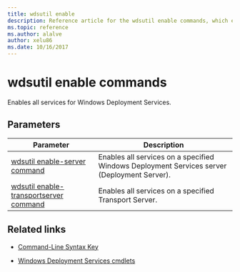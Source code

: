 ```yaml
---
title: wdsutil enable
description: Reference article for the wdsutil enable commands, which enables all services for Windows Deployment Services.
ms.topic: reference
ms.author: alalve
author: xelu86
ms.date: 10/16/2017
---
```



# wdsutil enable commands



Enables all services for Windows Deployment Services.

## Parameters

| Parameter | Description |
|--|--|
| [wdsutil enable-server command](wdsutil-enable-server.md) | Enables all services on a specified Windows Deployment Services server (Deployment Server). |
| [wdsutil enable-transportserver command](wdsutil-enable-transportserver.md) | Enables all services on a specified Transport Server. |

## Related links

- [Command-Line Syntax Key](command-line-syntax-key.md)

- [Windows Deployment Services cmdlets](/powershell/module/wds)
